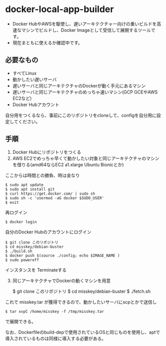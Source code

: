 # docker-local-app-builder

* Docker HubやAWSを駆使し、遅いアーキテクチャー向けの重いビルドを高速なマシンでビルドし、Docker Imageとして受信して展開するツールです。
* 現在まともに使えるか確認中です。

## 必要なもの

* すべてLinux
* 動かしたい遅いサーバ
* 遅いサーバと同じアーキテクチャのDockerが動く手元にあるマシン
* 遅いサーバと同じアーキテクチャのめっちゃ速いマシン(GCP GCEやAWS EC2など)
* Docker Hubアカウント

自分用をつくるなら、事前にこのリポジトリをcloneして、configを自分用に設定してください。

## 手順

1. Docker Hubにリポジトリをつくる
2. AWS EC2でめっちゃ早くて動かしたい対象と同じアーキテクチャのマシンを借りる(amd64ならEC2 a1.xlarge Ubuntu Bionicとか)

ここからは時間との勝負、時は金なり

	$ sudo apt update
	$ sudo apt install git
	$ curl https://get.docker.com/ | sudo sh
	$ sudo sh -c 'usermod -aG docker $SUDO_USER'
	$ exit

再ログイン

	$ docker login

自分のDocker Hubのアカウントにログイン

	$ git clone このリポジトリ
	$ cd misskey/debian-buster
	$ ./build.sh
	$ docker push $(source ./config; echo $IMAGE_NAME )
	$ sudo poweroff

インスタンスを Terminateする

3. 同じアーキテクチャでDockerの動くマシンを用意

	$ git clone このリポジトリ
	$ cd misskey/debian-buster
	$ ./fetch.sh

これで misskey.tar が獲得できるので、動かしたいサーバにscpとかで送信し

	$ tar xvpC /home/misskey -f /tmp/misskey.tar

で展開できる。

なお、Dockerfileのbuild-depで使用されているOSと同じものを使用し、aptで導入されているものは同様に導入する必要がある。

